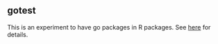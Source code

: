 

## gotest

This is an experiment to have go packages in R packages.
See [here](https://romain.rbind.io/blog/2017/06/09/go-packages-in-r-packages/)
for details.
